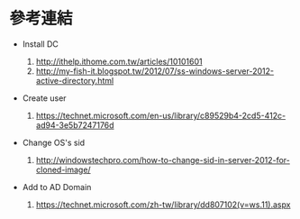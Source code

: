 # 參考連結

* Install DC
  1. <http://ithelp.ithome.com.tw/articles/10101601>
  2. <http://my-fish-it.blogspot.tw/2012/07/ss-windows-server-2012-active-directory.html>
* Create user
  1. <https://technet.microsoft.com/en-us/library/c89529b4-2cd5-412c-ad94-3e5b7247176d>

* Change OS's sid
  1. <http://windowstechpro.com/how-to-change-sid-in-server-2012-for-cloned-image/>
  
* Add to AD Domain
  1. <https://technet.microsoft.com/zh-tw/library/dd807102(v=ws.11).aspx>

